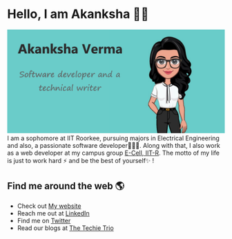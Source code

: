 # Hello, I am Akanksha 👋😄
<img src="https://github.com/akanksha-v/akanksha-v/blob/master/my_img.png" alt="Image describing me">
I am a sophomore at IIT Roorkee, pursuing majors in Electrical Engineering and also, a passionate software developer👩🏾‍💻. Along with that, I also work as a web developer at my campus group <a href="https://github.com/Ecell-IITR">E-Cell, IIT-R</a>.
The motto of my life is just to work hard ⚡ and be the best of yourself✨ !   

## Find me around the web 🌎
- Check out <a href="http://akanksha-verma.ml/">My website</a>
- Reach me out at <a href="https://www.linkedin.com/in/akanksha-verma1311/">LinkedIn</a>
- Find me on <a href="https://twitter.com/Akanksh78499725">Twitter</a>
- Read our blogs at <a href="https://medium.com/the-techie-trio">The Techie Trio</a> 

